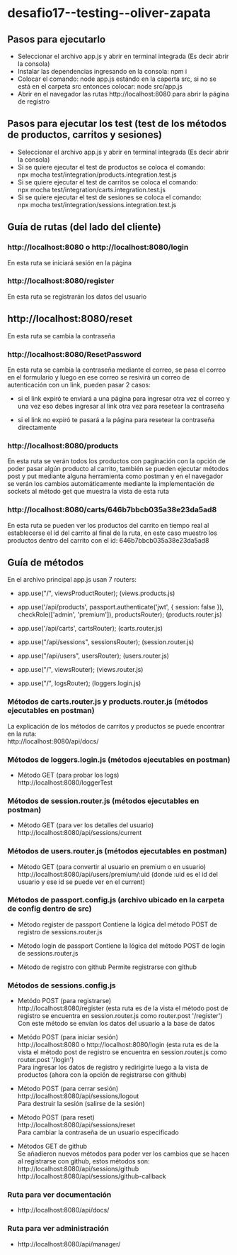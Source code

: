 # desafio17--testing--oliver-zapata

## Pasos para ejecutarlo

- Seleccionar el archivo app.js y abrir en terminal integrada (Es decir abrir la consola)
- Instalar las dependencias ingresando en la consola: npm i
- Colocar el comando: node app.js estándo en la caperta src, si no se está en el carpeta src entonces colocar: node src/app.js
- Abrir en el navegador las rutas http://localhost:8080 para abrir la página de registro

## Pasos para ejecutar los test (test de los métodos de productos, carritos y sesiones)
- Seleccionar el archivo app.js y abrir en terminal integrada (Es decir abrir la consola)
- Si se quiere ejecutar el test de productos se coloca el comando:<br>
npx mocha test/integration/products.integration.test.js
- Si se quiere ejecutar el test de carritos se coloca el comando:<br>
npx mocha test/integration/carts.integration.test.js
- Si se quiere ejecutar el test de sesiones se coloca el comando:<br>
npx mocha test/integration/sessions.integration.test.js

## Guía de rutas (del lado del cliente)

### http://localhost:8080 o http://localhost:8080/login
En esta ruta se iniciará sesión en la página

### http://localhost:8080/register
En esta ruta se registrarán los datos del usuario

## http://localhost:8080/reset
En esta ruta se cambia la contraseña

### http://localhost:8080/ResetPassword
En esta ruta se cambia la contraseña mediante el correo, se pasa el correo en el formulario y luego en ese correo se resivirá un correo de autenticación con un link, pueden pasar 2 casos: 

- si el link expiró te enviará a una página para ingresar otra vez el correo y una vez eso debes ingresar al link otra vez para resetear la contraseña

- si el link no expiró te pasará a la página para resetear la contraseña directamente

### http://localhost:8080/products
En esta ruta se verán todos los productos con paginación con la opción de poder pasar algún producto al carrito, también se pueden ejecutar métodos post y put mediante alguna herramienta como postman y en el navegador se verán los cambios automáticamente mediante la implementación de sockets al método get que muestra la vista de esta ruta

### http://localhost:8080/carts/646b7bbcb035a38e23da5ad8
En esta ruta se pueden ver los productos del carrito en tiempo real al establecerse el id del carrito al final de la ruta, en este caso muestro los productos
dentro del carrito con el id: 646b7bbcb035a38e23da5ad8


## Guía de métodos
En el archivo principal app.js usan 7 routers:

-  app.use("/", viewsProductRouter);    (views.products.js)

- app.use('/api/products', passport.authenticate('jwt', { session: false }), checkRole(['admin', 'premium']), productsRouter);    (products.router.js) 

- app.use('/api/carts', cartsRouter);   (carts.router.js)

- app.use("/api/sessions", sessionsRouter);   (session.router.js)

- app.use("/api/users", usersRouter);   (users.router.js)

- app.use("/", viewsRouter);    (views.router.js)

- app.use("/", logsRouter);   (loggers.login.js)


### Métodos de carts.router.js y products.router.js (métodos ejecutables en postman)
La explicación de los métodos de carritos y productos se puede encontrar en la ruta:<br>
http://localhost:8080/api/docs/
 
### Métodos de loggers.login.js (métodos ejecutables en postman)
- Método GET (para probar los logs)<br>
http://localhost:8080/loggerTest<br>

### Métodos de session.router.js (métodos ejecutables en postman)
- Método GET (para ver los detalles del usuario)<br>
http://localhost:8080/api/sessions/current

### Métodos de users.router.js (métodos ejecutables en postman)
- Método GET (para convertir al usuario en premium o en usuario)<br>
http://localhost:8080/api/users/premium/:uid (donde :uid es el id del usuario y ese id se puede ver en el current)

### Métodos de passport.config.js (archivo ubicado en la carpeta de config dentro de src)<br>

- Método register de passport
Contiene la lógica del método POST de registro de sessions.router.js

- Método login de passport
Contiene la lógica del método POST de login de sessions.router.js

- Método de registro con github
Permite registrarse con github

### Métodos de sessions.config.js<br>

- Metódo POST (para registrarse)<br>
http://localhost:8080/register (esta ruta es de la vista el método post de registro se encuentra en session.router.js como router.post '/register')<br>
Con este método se envían los datos del usuario a la base de datos 

- Metódo POST (para iniciar sesión)<br>
http://localhost:8080 o http://localhost:8080/login (esta ruta es de la vista el método post de registro se encuentra en session.router.js como router.post '/login')<br>
Para ingresar los datos de registro y redirigirte luego a la vista de productos (ahora con la opción de registrarse con github)

- Método POST (para cerrar sesión) <br>
http://localhost:8080/api/sessions/logout <br>
Para destruir la sesión (salirse de la sesión)

- Método POST (para reset) <br>
http://localhost:8080/api/sessions/reset <br>
Para cambiar la contraseña de un usuario especificado

- Métodos GET de github <br>
Se añadieron nuevos métodos para poder ver los cambios que se hacen al registrarse con github, estos métodos son:<br>
http://localhost:8080/api/sessions/github<br>
http://localhost:8080/api/sessions/github-callback


### Ruta para ver documentación<br>
- http://localhost:8080/api/docs/

### Ruta para ver administración<br>
- http://localhost:8080/api/manager/
